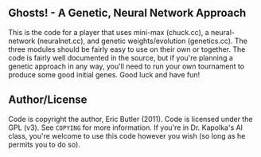 Ghosts! - A Genetic, Neural Network Approach
-------------------------
This is the code for a player that uses mini-max (chuck.cc), a neural-network (neuralnet.cc), and genetic weights/evolution (genetics.cc). The three modules should be fairly easy to use on their own or together. The code is fairly well documented in the source, but if you're planning a genetic approach in any way, you'll need to run your own tournament to produce some good initial genes. Good luck and have fun!

Author/License
-------------------------
Code is copyright the author, Eric Butler (2011). Code is licensed under the GPL (v3). See ```COPYING``` for more information. If you're in Dr. Kapolka's AI class, you're welcome to use this code however you wish (so long as he permits you to do so). 
